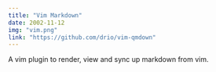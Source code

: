 ```yaml
---
title: "Vim Markdown"
date: 2002-11-12
img: "vim.png"
link: "https://github.com/drio/vim-qmdown"
---
```


A vim plugin to render, view and sync up markdown from vim.
